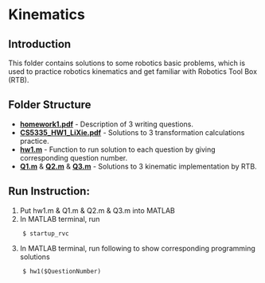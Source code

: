 # Kinematics

## Introduction
This folder contains solutions to some robotics basic problems, which is used to practice robotics kinematics and get familiar with Robotics Tool Box (RTB).

## Folder Structure

* **[homework1.pdf](https://github.com/xlabcba/Robotics/blob/master/Kinematics/homework1.pdf)** - Description of 3 writing questions.
* **[CS5335_HW1_LiXie.pdf](https://github.com/xlabcba/Robotics/blob/master/Kinematics/CS5335_HW1_LiXie.pdf)** - Solutions to 3 transformation calculations practice.
* **[hw1.m](https://github.com/xlabcba/Robotics/blob/master/Kinematics/hw1.m)** - Function to run solution to each question by giving corresponding question number.
* **[Q1.m](https://github.com/xlabcba/Robotics/tree/master/Kinematics/Q1.m)** & **[Q2.m](https://github.com/xlabcba/Robotics/tree/master/Kinematics/Q2.m)** & **[Q3.m](https://github.com/xlabcba/Robotics/tree/master/Kinematics/Q3.m)** - Solutions to 3 kinematic implementation by RTB.

## Run Instruction:
1. Put hw1.m & Q1.m & Q2.m & Q3.m into MATLAB
2. In MATLAB terminal, run
```
	$ startup_rvc
```
3. In MATLAB terminal, run following to show corresponding programming solutions
```
	$ hw1($QuestionNumber)
```	
